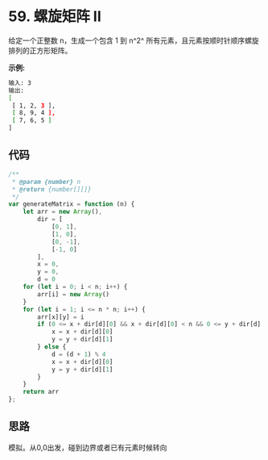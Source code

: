 # 59. 螺旋矩阵 II

给定一个正整数 n，生成一个包含 1 到 n^2^ 所有元素，且元素按顺时针顺序螺旋排列的正方形矩阵。

**示例:**

```bash
输入: 3
输出:
[
 [ 1, 2, 3 ],
 [ 8, 9, 4 ],
 [ 7, 6, 5 ]
]
```

## 代码

```js
/**
 * @param {number} n
 * @return {number[][]}
 */
var generateMatrix = function (n) {
    let arr = new Array(),
        dir = [
            [0, 1],
            [1, 0],
            [0, -1],
            [-1, 0]
        ],
        x = 0,
        y = 0,
        d = 0
    for (let i = 0; i < n; i++) {
        arr[i] = new Array()
    }
    for (let i = 1; i <= n * n; i++) {
        arr[x][y] = i
        if (0 <= x + dir[d][0] && x + dir[d][0] < n && 0 <= y + dir[d][1] && y + dir[d][1] < n && !arr[x + dir[d][0]][y + dir[d][1]]) {
            x = x + dir[d][0]
            y = y + dir[d][1]
        } else {
            d = (d + 1) % 4
            x = x + dir[d][0]
            y = y + dir[d][1]
        }
    }
    return arr
};
```

## 思路

模拟。从0,0出发，碰到边界或者已有元素时候转向
